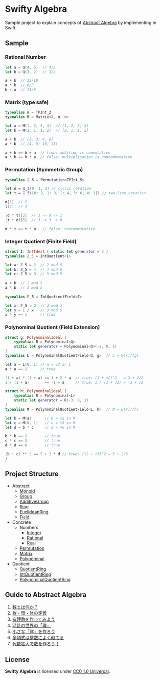 # Swifty Algebra

Sample project to explain concepts of [Abstract Algebra](https://en.wikipedia.org/wiki/Abstract_algebra) by implementing in Swift.

## Sample

### Rational Number

```swift
let a = ℚ(4, 5)  // 4/5
let b = ℚ(3, 2)  // 3/2

a + b  // 23/10
a * b  // 6/5
b / a  // 15/8
```

### Matrix (type safe)

```swift
typealias n = TPInt_2
typealias M = Matrix<ℤ, n, n>

let a = M(1, 2, 3, 4)  // [1, 2; 3, 4]
let b = M(2, 1, 1, 2)  // [2, 1; 1, 2]

a + b  // [3, 3; 4, 6]
a * b  // [4, 5; 10, 11]

a + b == b + a  // true: addition is commutative
a * b == b * a  // false: multiplication is noncommutative
```

### Permutation (Symmetric Group)

```swift
typealias 𝔖_5 = Permutation<TPInt_5>

let σ = 𝔖_5(0, 1, 2) // cyclic notation
let τ = 𝔖_5([0: 2, 1: 3, 2: 4, 3: 0, 4: 1]) // two-line notation

σ[1]  // 2
τ[2]  // 4

(σ * τ)[3]  // 3 -> 0 -> 1 
(τ * σ)[3]  // 3 -> 3 -> 0

σ * τ == τ * σ   // false: noncommutative
```

### Integer Quotient (Finite Field)

```swift
struct I: IntIdeal { static let generator = 5 }
typealias ℤ_5 = IntQuotient<I>

let a: ℤ_5 = 2  // 2 mod 5
let b: ℤ_5 = 4  // 4 mod 5
let c: ℤ_5 = 8  // 3 mod 5
    
a + b  // 1 mod 5
a * b  // 3 mod 5
    
typealias 𝔽_5 = IntQuotientField<I>

let x: 𝔽_5 = 2  // 2 mod 5
let y = 1 / x   // 3 mod 5
x * y == 1      // true
```

### Polynominal Quotient (Field Extension)

```swift
struct g: PolynominalIdeal {
    typealias R = Polynominal<ℚ>
    static let generator = Polynominal<ℚ>(-2, 0, 1)
}
typealias L = PolynominalQuotientField<ℚ, g>  // L = ℚ[x]/(g)

let a = L(0, 1) // a = √2 in L
a * a == 2      // true

(1 + a) * (1 + a) == 3 + 2 * a  // true: (1 + √2)^2   = 3 + 2√2
1 / (1 + a)       == -1 + a     // true: 1 / (1 + √2) = -1 + √2

struct h: PolynominalIdeal {
    typealias R = Polynominal<L>
    static let generator = R(-3, 0, 1)
}
typealias M = PolynominalQuotientField<L, h>  // M = L[x]/(h)

let b = M(a)      // b = √2 in M
let c = M(0, 1)   // c = √3 in M
let d = b * c     // d = √6 in M

b * b == 2        // true
c * c == 3        // true
d * d == 6        // true

(b + c) ** 2 == 5 + 2 * d // true: (√2 + √3)^2 = 5 + 2√6
}
```

## Project Structure
* Abstract
  * [Monoid](Algebra.playground/Sources/Abstract/Monoid.swift)
  * [Group](Algebra.playground/Sources/Abstract/Group.swift)
  * [AdditiveGroup](Algebra.playground/Sources/Abstract/AdditiveGroup.swift)
  * [Ring](Algebra.playground/Sources/Abstract/Ring.swift)
  * [EuclideanRing](Algebra.playground/Sources/Abstract/EuclideanRing.swift)
  * [Field](Algebra.playground/Sources/Abstract/Field.swift)
* Concrete
  * Numbers
    * [Integer](Algebra.playground/Sources/Concrete/Numbers/Integer.swift)
    * [Rational](Algebra.playground/Sources/Concrete/Numbers/Rational.swift)
    * [Real](Algebra.playground/Sources/Concrete/Numbers/Real.swift)
  * [Permutation](Algebra.playground/Sources/Concrete/Permutation.swift)
  * [Matrix](Algebra.playground/Sources/Concrete/Matrix.swift)
  * [Polynominal](Algebra.playground/Sources/Concrete/Polynominal.swift)
* Quotient
  * [QuotientRing](Algebra.playground/Sources/Quotient/QuotientRing.swift)
  * [IntQuotientRing](Algebra.playground/Sources/Quotient/IntQuotientRing.swift)
  * [PolynominalQuotientRing](Algebra.playground/Sources/Quotient/PolynominalQuotientRing.swift)

## Guide to Abstract Algebra

1. [数とは何か？](http://qiita.com/taketo1024/items/bd356c59dc0559ee9a0b) 
2. [群・環・体の定義](http://qiita.com/taketo1024/items/733e0ecf12da359db729)
3. [有理数を作ってみよう](http://qiita.com/taketo1024/items/222a6a418fb29a0684f8)
4. [時計の世界の「環」](http://qiita.com/taketo1024/items/91fbc70136b0e5706c09)
5. [小さな「体」を作ろう](http://qiita.com/taketo1024/items/f5cd40bf669fa8511f9b)
6. [多項式は整数によく似てる](http://qiita.com/taketo1024/items/83be0ad7d2f2e4f3f44d)
7. [代数拡大で数を作ろう！](http://qiita.com/taketo1024/items/ccf7ece3dfeb98b38946)

## License
**Swifty Algebra** is licensed under [CC0 1.0 Universal](LICENSE).
